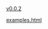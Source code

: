 [v0.0.2](https://github.com/littleflute/adv-dom-scripting/edit/master/chapter1/popup/readme.md)

[examples.html](examples.html)
